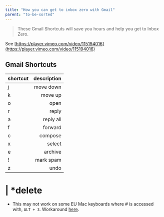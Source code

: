 ```yaml
---
title: "How you can get to inbox zero with Gmail"
parent: "to-be-sorted"
---
```


> These Gmail Shortcuts will save you hours and help you get to Inbox Zero.

See [https://player.vimeo.com/video/115194016](https://player.vimeo.com/video/115194016)

## Gmail Shortcuts

shortcut | description  
-------- | ----------:  
j | move down  
k | move up  
o | open  
r | reply  
a | reply all  
f | forward  
c | compose  
x | select  
e | archive  
! | mark spam  
z | undo

# | *delete

*   This may not work on some EU Mac keyboards where # is accessed with, `ALT + 3`. Workaround [here](http://toodlepip.co.uk/2010/blog-2010-09-gmail-delete-key-shortcut-uk-apple-users/).
